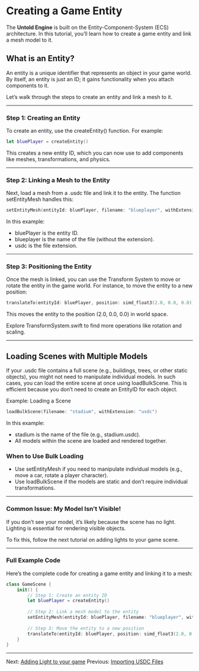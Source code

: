 # Creating a Game Entity

The **Untold Engine** is built on the Entity-Component-System (ECS) architecture. In this tutorial, you’ll learn how to create a game entity and link a mesh model to it.

## What is an Entity?

An entity is a unique identifier that represents an object in your game world. By itself, an entity is just an ID; it gains functionality when you attach components to it.

Let’s walk through the steps to create an entity and link a mesh to it.

---

### Step 1: Creating an Entity
To create an entity, use the createEntity() function. For example:

```swift
let bluePlayer = createEntity()
```
This creates a new entity ID, which you can now use to add components like meshes, transformations, and physics.

----

### Step 2: Linking a Mesh to the Entity
Next, load a mesh from a .usdc file and link it to the entity. The function setEntityMesh handles this:

```swift
setEntityMesh(entityId: bluePlayer, filename: "blueplayer", withExtension: "usdc")
```

In this example:

- bluePlayer is the entity ID.
- blueplayer is the name of the file (without the extension).
- usdc is the file extension.

---

### Step 3: Positioning the Entity

Once the mesh is linked, you can use the Transform System to move or rotate the entity in the game world. For instance, to move the entity to a new position:

```swift
translateTo(entityId: bluePlayer, position: simd_float3(2.0, 0.0, 0.0))
```

This moves the entity to the position (2.0, 0.0, 0.0) in world space.

Explore TransformSystem.swift to find more operations like rotation and scaling.

---

## Loading Scenes with Multiple Models

If your .usdc file contains a full scene (e.g., buildings, trees, or other static objects), you might not need to manipulate individual models. In such cases, you can load the entire scene at once using loadBulkScene. This is efficient because you don’t need to create an EntityID for each object.

Example: Loading a Scene

```swift
loadBulkScene(filename: "stadium", withExtension: "usdc")
```

In this example:

- stadium is the name of the file (e.g., stadium.usdc).
- All models within the scene are loaded and rendered together.

### When to Use Bulk Loading

- Use setEntityMesh if you need to manipulate individual models (e.g., move a car, rotate a player character).
- Use loadBulkScene if the models are static and don’t require individual transformations.

---

### Common Issue: My Model Isn’t Visible!

If you don’t see your model, it’s likely because the scene has no light. Lighting is essential for rendering visible objects.

To fix this, follow the next tutorial on adding lights to your game scene.

---

### Full Example Code
Here’s the complete code for creating a game entity and linking it to a mesh:

```swift
class GameScene {
    init() {
        // Step 1: Create an entity ID
        let bluePlayer = createEntity()
        
        // Step 2: Link a mesh model to the entity
        setEntityMesh(entityId: bluePlayer, filename: "blueplayer", withExtension: "usdc")
        
        // Step 3: Move the entity to a new position
        translateTo(entityId: bluePlayer, position: simd_float3(2.0, 0.0, 0.0))
    }
}
```

---

Next: [Adding Light to your game](AddingLighttoyourgame.md)
Previous: [Importing USDC Files](Importing-USD-Files.md)
